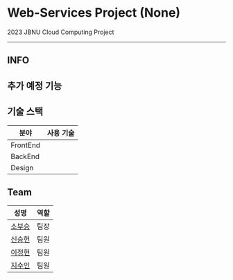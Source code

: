 # Web-Services Project (None)
2023 JBNU Cloud Computing Project

---

## INFO


## 추가 예정 기능



## 기술 스택
|분야|사용 기술|
|---|---|
|FrontEnd|  |
|BackEnd|  |
|Design|  |

## Team
|성명|역할|
|---|---|
|[소부승](https://github.com/bootkorea)| 팀장 |
|[신승헌](https://github.com/)| 팀원 |
|[이정현](https://github.com/)| 팀원 |
|[지수인](https://github.com/)| 팀원 |
